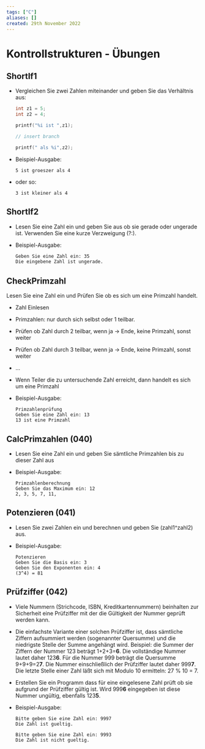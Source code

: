 ```yaml
---
tags: ["C"]
aliases: []
created: 29th November 2022
---
```


# Kontrollstrukturen - Übungen

## ShortIf1

- Vergleichen Sie zwei Zahlen miteinander und geben Sie das Verhältnis aus:

  ```c
  int z1 = 5;
  int z2 = 4;

  printf("%i ist ",z1);

  // insert branch

  printf(" als %i",z2);
  ```

- Beispiel-Ausgabe:

   `5 ist groeszer als 4`

- oder so:

  `3 ist kleiner als 4`

## ShortIf2

- Lesen Sie eine Zahl ein und geben Sie aus ob sie gerade oder ungerade ist. Verwenden Sie eine kurze Verzweigung (?:).

- Beispiel-Ausgabe:

  ```sh
  Geben Sie eine Zahl ein: 35
  Die eingebene Zahl ist ungerade.
  ```

## CheckPrimzahl

Lesen Sie eine Zahl ein und Prüfen Sie ob es sich um eine Primzahl handelt.

- Zahl Einlesen
- Primzahlen: nur durch sich selbst oder 1 teilbar.
- Prüfen ob Zahl durch 2 teilbar, wenn ja -> Ende, keine Primzahl, sonst weiter
- Prüfen ob Zahl durch 3 teilbar, wenn ja -> Ende, keine Primzahl, sonst weiter
- …
- Wenn Teiler die zu untersuchende Zahl erreicht, dann handelt es sich um eine Primzahl

- Beispiel-Ausgabe:

  ```
  Primzahlenprüfung
  Geben Sie eine Zahl ein: 13
  13 ist eine Primzahl
  ```

## CalcPrimzahlen (040)

- Lesen Sie eine Zahl ein und geben Sie sämtliche Primzahlen bis zu dieser Zahl aus

- Beispiel-Ausgabe:

  ```
  Primzahlenberechnung
  Geben Sie das Maximum ein: 12
  2, 3, 5, 7, 11,
  ```

## Potenzieren (041)

- Lesen Sie zwei Zahlen ein und berechnen und geben Sie (zahl1^zahl2) aus.

- Beispiel-Ausgabe:

  ```
  Potenzieren
  Geben Sie die Basis ein: 3
  Geben Sie den Exponenten ein: 4
  (3^4) = 81
  ```

## Prüfziffer (042)

- Viele Nummern (Strichcode, ISBN, Kreditkartennummern) beinhalten zur Sicherheit eine Prüfziffer mit der die Gültigkeit der Nummer geprüft werden kann. 

- Die einfachste Variante einer solchen Prüfziffer ist, dass sämtliche Ziffern aufsummiert werden (sogenannter Quersumme) und die niedrigste Stelle der Summe angehängt wird. Beispiel: die Summer der Ziffern der Nummer 123 beträgt 1+2+3=**6**. Die vollständige Nummer lautet daher 123**6**. Für die Nummer 999 beträgt die Quersumme 9+9+9=2**7**. Die Nummer einschließlich der Prüfziffer lautet daher 999**7**. Die letzte Stelle einer Zahl läßt sich mit Modulo 10 ermitteln: 27 % 10 = 7.

- Erstellen Sie ein Programm dass für eine eingelesene Zahl prüft ob sie aufgrund der Prüfziffer gültig ist. Wird 999**6** eingegeben ist diese Nummer ungültig, ebenfalls 123**5**.

- Beispiel-Ausgabe:

  ```
  Bitte geben Sie eine Zahl ein: 9997
  Die Zahl ist gueltig.
  ```

  ```
  Bitte geben Sie eine Zahl ein: 9993
  Die Zahl ist nicht gueltig.
  ```
